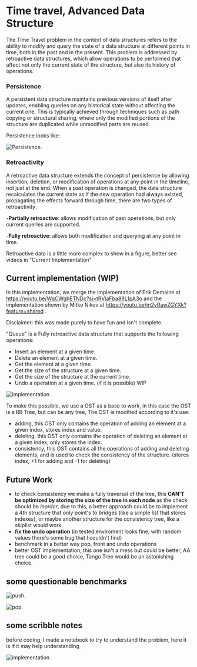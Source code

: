 # Time travel, Advanced Data Structure

The Time Travel problem in the context of data structures refers to the ability to modify and query the state of a data structure at different points in time, both in the past and in the present. This problem is addressed by retroactive data structures, which allow operations to be performed that affect not only the current state of the structure, but also its history of operations.

### Persistence
A persistent data structure maintains previous versions of itself after updates, enabling queries on any historical state without affecting the current one. This is typically achieved through techniques such as path copying or structural sharing, where only the modified portions of the structure are duplicated while unmodified parts are reused.

Persistence looks like:

![Persistence.](https://github.com/elpolloconmayo/Time-Travel-Queue/blob/main/images/persistent.png)

### Retroactivity

A retroactive data structure extends the concept of persistence by allowing insertion, deletion, or modification of operations at any point in the timeline, not just at the end. When a past operation is changed, the data structure recalculates the current state as if the new operation had always existed, propagating the effects forward through time, there are two types of retroactivity:

-**Partially retroactive**: allows modification of past operations, but only current queries are supported.

-**Fully retroactive**: allows both modification and querying at any point in time.

Retroactive data is a little more complex to show in a figure, better see videos in "Current Implementation"

## Current implementation (WIP)

In this implementation, we merge the implementation of Erik Demaine at https://youtu.be/WqCWghETNDc?si=tRViaFba89L1pA3o and the implementation shown by Mitko Nikov at https://youtu.be/m2yRawZGYXk?feature=shared .

Disclaimer: this was made purely to have fun and isn't complete.

"Queue" is a Fully retroactive data structure that supports the following operations:
- Insert an element at a given time.
- Delete an element at a given time.
- Get the element at a given time.
- Get the size of the structure at a given time.
- Get the size of the structure at the current time.
- Undo a operation at a given time. (if it is possible) WIP

![implementation.](https://github.com/elpolloconmayo/Time-Travel-Queue/blob/main/images/curr_implementation.png)

To make this possible, we use a OST as a base to work, in this case the OST is a RB Tree, but can be any tree, The OST is modified according to it's use:
- adding, this OST only contains the operation of adding an element at a given index, stores index and value.
- deleting, this OST only contains the operation of deleting an element at a given index, only stores the index.
- consistency, this OST contains all the operations of adding and deleting elements, and is used to check the consistency of the structure. (stores index, +1 for adding and -1 for deleting)

## Future Work

- to check consistency we make a fully traversal of the tree, this **CAN'T be optimized by storing the size of the tree in each node** as the check should be _inorder_, due to this, a better approach could be to implement a 4th structure that only point's to bridges (like a simple list that stores indexes), or maybe another structure for the consistency tree, like a skiplist would work.
- **fix the undo operation** (in tested enviroment looks fine, with random values there's some bug that I couldn't find)
- benchmark in a better way pop, front and undo operations
- better OST implementation, this one isn't a mess but could be better, AA tree could be a good choice, Tango Tree would be an astonishing choice.

## some questionable benchmarks

![push.](https://github.com/elpolloconmayo/Time-Travel-Queue/blob/main/images/push.png)

![pop.](https://github.com/elpolloconmayo/Time-Travel-Queue/blob/main/images/pop.png)

## some scribble notes

before coding, I made a notebook to try to understand the problem, here it is if it may help understanding

![implementation.](https://github.com/elpolloconmayo/Time-Travel-Queue/blob/main/images/notes.png)
